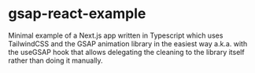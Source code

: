 # gsap-react-example

Minimal example of a Next.js app written in Typescript which uses TailwindCSS and the GSAP animation library in the 
easiest way a.k.a. with the useGSAP hook that allows delegating the cleaning to the library itself rather than doing it
manually.